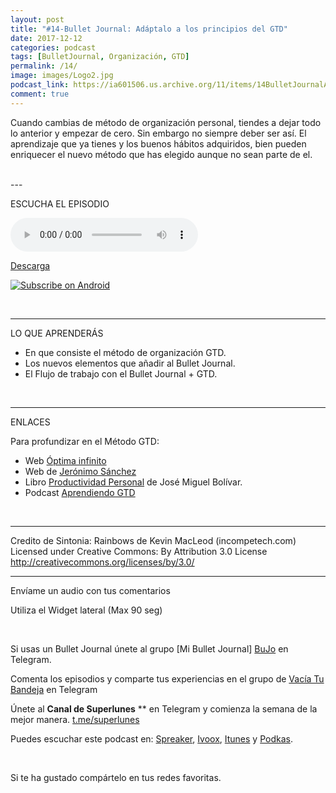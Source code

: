 ```yaml
---
layout: post 
title: "#14-Bullet Journal: Adáptalo a los principios del GTD" 
date: 2017-12-12
categories: podcast
tags: [BulletJournal, Organización, GTD]
permalink: /14/
image: images/Logo2.jpg
podcast_link: https://ia601506.us.archive.org/11/items/14BulletJournalAdaptaloALosPrincipiosDelGTD/14-Bullet%20Journal-%20Adaptalo%20a%20los%20principios%20del%20GTD.mp3
comment: true
---
```


Cuando cambias de método de organización personal, tiendes a dejar todo lo anterior y empezar de cero. Sin embargo no siempre deber ser así. El aprendizaje que ya tienes y los buenos hábitos adquiridos, bien pueden enriquecer el nuevo método que has elegido aunque no sean parte de el. 

<br>
---

ESCUCHA EL EPISODIO  

 <audio controls>
  <source src="{{ page.podcast_link }}" type="audio/mp3">
</audio>


[Descarga][mp3]

<a href="http://subscribeonandroid.com/feeds.feedburner.com/Vaciatubandeja" title="Subscribe on Android"><img src="https://assets.blubrry.com/soa/BadgeLarge.png" alt="Subscribe on Android" style="border:0;" /></a>

<br>

- - -
LO QUE APRENDERÁS  

- En que consiste el método de organización GTD.  
- Los nuevos elementos que añadir al Bullet Journal.  
- El Flujo de trabajo con el Bullet Journal + GTD. 

<br>

- - -

ENLACES  

Para profundizar en el Método GTD:
- Web [Óptima infinito](http://www.optimainfinito.com/)  
- Web de [Jerónimo Sánchez](http://jeronimosanchez.com/)  
- Libro [Productividad Personal](https://www.amazon.es/gp/product/8416029342/ref=as_li_qf_sp_asin_tl?ie=UTF8&camp=3626&creative=24790&creativeASIN=8416029342&linkCode=as2&tag=optimainfinit-21) de José Miguel Bolívar.  
- Podcast [Aprendiendo GTD](http://www.aprendiendogtd.com/)


<br>

- - -


Credito de Sintonia: 
Rainbows de Kevin MacLeod (incompetech.com)  
Licensed under Creative Commons: By Attribution 3.0 License  
http://creativecommons.org/licenses/by/3.0/


- - -

<p>Envíame un audio con tus comentarios</p>
<p>Utiliza el Widget lateral (Max 90 seg)</p>  
<br>

Si usas un Bullet Journal únete al grupo [Mi Bullet Journal] [BuJo] en Telegram.

Comenta los episodios y comparte tus experiencias en el grupo de [Vacía Tu Bandeja][Telegram] en Telegram

Únete al **Canal de Superlunes** ** en Telegram y comienza la semana de la mejor manera. [t.me/superlunes](t.me/superlunes)  

Puedes escuchar este podcast en:
[Spreaker][Spreaker], [Ivoox][Ivoox], [Itunes][Itunes] y [Podkas][Podkas]. 


<!-- Begin SpeakPipe code -->
<script type="text/javascript">
(function(d){
var app = d.createElement('script'); app.type = 'text/javascript'; app.async = true;
var pt = ('https:' == document.location.protocol ? 'https://' : 'http://');
app.src = pt + 'www.speakpipe.com/loader/yhsyurkhlpn9hdopjhkvjrkkw9poz473.js';
var s = d.getElementsByTagName('script')[0]; s.parentNode.insertBefore(app, s);
})(document);
</script>
<!-- End SpeakPipe code -->

<br>           
    
Si te ha gustado compártelo en tus redes favoritas.



[Spreaker]: https://www.spreaker.com/show/2177636
[Ivoox]: http://www.ivoox.com/podcast-vacia-tu-bandeja_sq_f1388960_1.html
[Itunes]: https://itunes.apple.com/es/podcast/vac%C3%ADa-tu-bandeja/id1212390900?mt=2
[Podkas]: http://www.podkas.com/directorio/vacia-tu-bandeja-de-lormez16/
[Telegram]: http://t.me/Vaciatubandeja
[BuJo]: http://t.me/miBulletJournal
[mp3]: https://ia601506.us.archive.org/11/items/14BulletJournalAdaptaloALosPrincipiosDelGTD/14-Bullet%20Journal-%20Adaptalo%20a%20los%20principios%20del%20GTD.mp3
